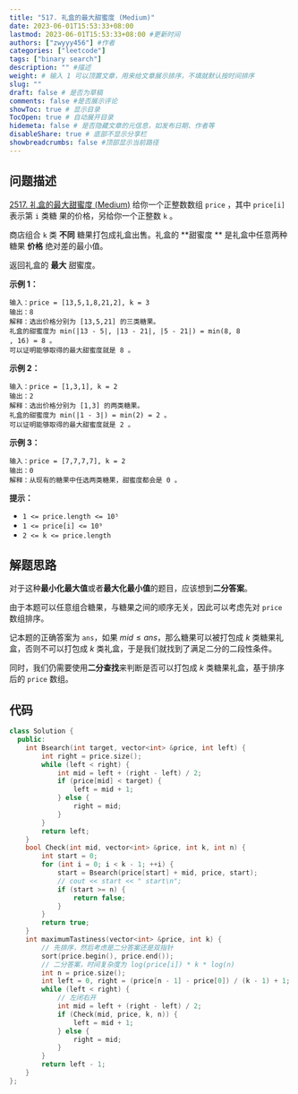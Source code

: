 ```yaml
---
title: "517. 礼盒的最大甜蜜度 (Medium)"
date: 2023-06-01T15:53:33+08:00
lastmod: 2023-06-01T15:53:33+08:00 #更新时间
authors: ["zwyyy456"] #作者
categories: ["leetcode"]
tags: ["binary search"]
description: "" #描述
weight: # 输入 1 可以顶置文章，用来给文章展示排序，不填就默认按时间排序
slug: ""
draft: false # 是否为草稿
comments: false #是否展示评论
showToc: true # 显示目录
TocOpen: true # 自动展开目录
hidemeta: false # 是否隐藏文章的元信息，如发布日期、作者等
disableShare: true # 底部不显示分享栏
showbreadcrumbs: false #顶部显示当前路径
---
```

## 问题描述
[2517. 礼盒的最大甜蜜度 (Medium)](https://leetcode.cn/problems/maximum-tastiness-of-candy-basket/)
给你一个正整数数组 `price` ，其中 `price[i]` 表示第 `i` 类糖
果的价格，另给你一个正整数 `k` 。

商店组合 `k` 类 **不同** 糖果打包成礼盒出售。礼盒的 **甜蜜度
** 是礼盒中任意两种糖果 **价格** 绝对差的最小值。

返回礼盒的 **最大** 甜蜜度。

**示例 1：**

```
输入：price = [13,5,1,8,21,2], k = 3
输出：8
解释：选出价格分别为 [13,5,21] 的三类糖果。
礼盒的甜蜜度为 min(|13 - 5|, |13 - 21|, |5 - 21|) = min(8, 8
, 16) = 8 。
可以证明能够取得的最大甜蜜度就是 8 。

```

**示例 2：**

```
输入：price = [1,3,1], k = 2
输出：2
解释：选出价格分别为 [1,3] 的两类糖果。
礼盒的甜蜜度为 min(|1 - 3|) = min(2) = 2 。
可以证明能够取得的最大甜蜜度就是 2 。

```

**示例 3：**

```
输入：price = [7,7,7,7], k = 2
输出：0
解释：从现有的糖果中任选两类糖果，甜蜜度都会是 0 。

```

**提示：**

- `1 <= price.length <= 10⁵`
- `1 <= price[i] <= 10⁹`
- `2 <= k <= price.length`

## 解题思路
对于这种**最小化最大值**或者**最大化最小值**的题目，应该想到**二分答案**。

由于本题可以任意组合糖果，与糖果之间的顺序无关，因此可以考虑先对 `price` 数组排序。

记本题的正确答案为 `ans`，如果 $mid \leq ans$，那么糖果可以被打包成 $k$ 类糖果礼盒，否则不可以打包成 $k$ 类礼盒，于是我们就找到了满足二分的二段性条件。

同时，我们仍需要使用**二分查找**来判断是否可以打包成 $k$ 类糖果礼盒，基于排序后的 `price` 数组。

## 代码
```cpp
class Solution {
  public:
    int Bsearch(int target, vector<int> &price, int left) {
        int right = price.size();
        while (left < right) {
            int mid = left + (right - left) / 2;
            if (price[mid] < target) {
                left = mid + 1;
            } else {
                right = mid;
            }
        }
        return left;
    }
    bool Check(int mid, vector<int> &price, int k, int n) {
        int start = 0;
        for (int i = 0; i < k - 1; ++i) {
            start = Bsearch(price[start] + mid, price, start);
            // cout << start << " start\n";
            if (start >= n) {
                return false;
            }
        }
        return true;
    }
    int maximumTastiness(vector<int> &price, int k) {
        // 先排序，然后考虑是二分答案还是双指针
        sort(price.begin(), price.end());
        // 二分答案，时间复杂度为 log(price[i]) * k * log(n)
        int n = price.size();
        int left = 0, right = (price[n - 1] - price[0]) / (k - 1) + 1; // 先看看 k 行不行，不行就改成 2
        while (left < right) {
            // 左闭右开
            int mid = left + (right - left) / 2;
            if (Check(mid, price, k, n)) {
                left = mid + 1;
            } else {
                right = mid;
            }
        }
        return left - 1;
    }
};
```
